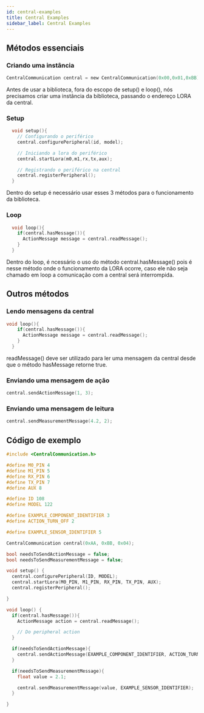 ```yaml
---
id: central-examples
title: Central Examples
sidebar_label: Central Examples
---
```


## Métodos essenciais

### Criando uma instância
```c
CentralCommunication central = new CentralCommunication(0x00,0x01,0xBB);
```

Antes de usar a biblioteca, fora do escopo de setup() e loop(), nós precisamos criar uma instância da biblioteca, passando o endereço LORA da central.

### Setup
```c
  void setup(){
    // Configurando o periférico
    central.configurePeripheral(id, model);

    // Iniciando a lora do periférico
    central.startLora(m0,m1,rx,tx,aux);

    // Registrando o periférico na central
    central.registerPeripheral();
  }

```

Dentro do setup é necessário usar esses 3 métodos para o funcionamento da biblioteca.

### Loop
```c
  void loop(){
    if(central.hasMessage()){
      ActionMessage message = central.readMessage();
    }
  }
```

Dentro do loop, é ncessário o uso do método central.hasMessage() pois é nesse método onde o funcionamento da LORA ocorre, caso ele não seja chamado em loop a comunicação com a central será interrompida.

## Outros métodos

### Lendo mensagens da central
```c
void loop(){
    if(central.hasMessage()){
      ActionMessage message = central.readMessage();
    }
  }
```

readMessage() deve ser utilizado para ler uma mensagem da central desde que o método hasMessage retorne true.

### Enviando uma mensagem de ação
```c
central.sendActionMessage(1, 3);
```

### Enviando uma mensagem de leitura

```c
central.sendMeasurementMessage(4.2, 2);
```

## Código de exemplo

```c
#include <CentralCommunication.h>

#define M0_PIN 4
#define M1_PIN 5
#define RX_PIN 6
#define TX_PIN 7
#define AUX 8

#define ID 108
#define MODEL 122

#define EXAMPLE_COMPONENT_IDENTIFIER 3
#define ACTION_TURN_OFF 2

#define EXAMPLE_SENSOR_IDENTIFIER 5

CentralCommunication central(0xAA, 0xBB, 0x04);

bool needsToSendActionMessage = false;
bool needsToSendMeasurementMessage = false;

void setup() {
  central.configurePeripheral(ID, MODEL);
  central.startLora(M0_PIN, M1_PIN, RX_PIN, TX_PIN, AUX);
  central.registerPeripheral();

}

void loop() {
  if(central.hasMessage()){
    ActionMessage action = central.readMessage();

    // Do peripheral action
  }

  if(needsToSendActionMessage){
    central.sendActionMessage(EXAMPLE_COMPONENT_IDENTIFIER, ACTION_TURN_OFF);
  }

  if(needsToSendMeasurementMessage){
    float value = 2.1;

    central.sendMeasurementMessage(value, EXAMPLE_SENSOR_IDENTIFIER);
  }

}

```
